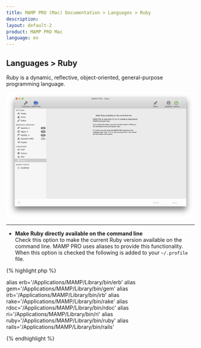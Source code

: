 ```yaml
---
title: MAMP PRO (Mac) Documentation > Languages > Ruby
description: 
layout: default-2
product: MAMP PRO Mac
language: en
---
```


## Languages > Ruby

Ruby is a dynamic, reflective, object-oriented, general-purpose programming language. 

![MAMP](Ruby.png)

---

*  **Make Ruby directly available on the command line**  
      Check this option to make the current Ruby version available on the command line. MAMP PRO uses aliases to provide this functionality. When this option is checked the following is added to your `~/.profile` file.
   
   
{% highlight php %}

alias erb='/Applications/MAMP/Library/bin/erb'
alias gem='/Applications/MAMP/Library/bin/gem'
alias irb='/Applications/MAMP/Library/bin/irb'
alias rake='/Applications/MAMP/Library/bin/rake'
alias rdoc='/Applications/MAMP/Library/bin/rdoc'
alias ri='/Applications/MAMP/Library/bin/ri'
alias ruby='/Applications/MAMP/Library/bin/ruby'
alias rails='/Applications/MAMP/Library/bin/rails'

{% endhighlight %} 



